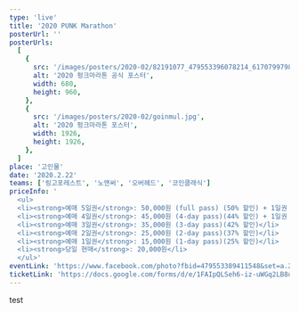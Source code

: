 ```yaml
---
type: 'live'
title: '2020 PUNK Marathon'
posterUrl: ''
posterUrls:
  [
    {
      src: '/images/posters/2020-02/82191077_479553396078214_6170799798740844544_o.jpg',
      alt: '2020 펑크마라톤 공식 포스터',
      width: 680,
      height: 960,
    },
    {
      src: '/images/posters/2020-02/goinmul.jpg',
      alt: '2020 펑크마라톤 포스터',
      width: 1926,
      height: 1926,
    },
  ]
place: '고인물'
date: '2020.2.22'
teams: ['링고포레스트', '노앤써', '오버헤드', '코인클래식']
priceInfo: '
  <ul>
  <li><strong>예매 5일권</strong>: 50,000원 (full pass) (50% 할인) + 1일권 게스트 티켓 2매 증정</li>
  <li><strong>예매 4일권</strong>: 45,000원 (4-day pass)(44% 할인) + 1일권 게스트 티켓 1매 증정</li>
  <li><strong>예매 3일권</strong>: 35,000원 (3-day pass)(42% 할인)</li>
  <li><strong>예매 2일권</strong>: 25,000원 (2-day pass)(37% 할인)</li>
  <li><strong>예매 1일권</strong>: 15,000원 (1-day pass)(25% 할인)</li>
  <li><strong>당일 현매</strong>: 20,000원</li>
  </ul>'
eventLink: 'https://www.facebook.com/photo?fbid=479553389411548&set=a.228266707873552'
ticketLink: 'https://docs.google.com/forms/d/e/1FAIpQLSeh6-iz-uWGq2LB8uvcSG6Wtm4QAAuBTmWy4hSU-WKa19Bd9w/viewform?vc=0&c=0&w=1&fbclid=IwAR0ajB3k7KoW-QwAzET_UBUEPWIBONWar7ZN1DdCOFecboytpY3fY2bMqfw'
---
```


test
